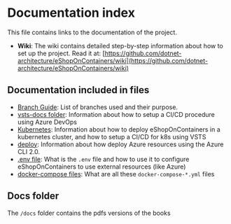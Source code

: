 # Documentation index

This file contains links to the documentation of the project.

* **Wiki**: The wiki contains detailed step-by-step information about how to set up the project. Read it at: [https://github.com/dotnet-architecture/eShopOnContainers/wiki](https://github.com/dotnet-architecture/eShopOnContainers/wiki)

## Documentation included in files

* [Branch Guide](../branch-guide.md): List of branches used and their purpose.
* [vsts-docs folder](../vsts-docs/readme.md): Information about how to setup a CI/CD procedure using Azure DevOps
* [Kubernetes](../k8s/readme.md): Information about how to deploy eShopOnContainers in a kubernetes cluster, and how to setup a CI/CD for k8s using VSTS
* [deploy](../deploy/readme.md): Information about how deploy Azure resources using the Azure CLI 2.0.
* [.env file](./README.ENV.md): What is the `.env` file and how to use it to configure eShopOnContainers to use external resources (like Azure)
* [docker-compose files](./readme-docker-compose.md): What are all these `docker-compose-*.yml` files

## Docs folder

The `/docs` folder contains the pdfs versions of the books

